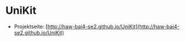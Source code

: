 # UniKit
* Projektseite: [http://haw-bai4-se2.github.io/UniKit](http://haw-bai4-se2.github.io/UniKit)
